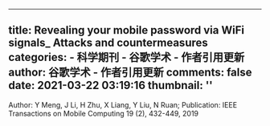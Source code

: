 
---
title: Revealing your mobile password via WiFi signals_ Attacks and countermeasures
categories: 
    - 科学期刊
    - 谷歌学术 - 作者引用更新
author: 谷歌学术 - 作者引用更新
comments: false
date: 2021-03-22 03:19:16
thumbnail: ''
---

<div>   
Author: Y Meng, J Li, H Zhu, X Liang, Y Liu, N Ruan; Publication: IEEE Transactions on Mobile Computing 19 (2), 432-449, 2019  
</div>
            